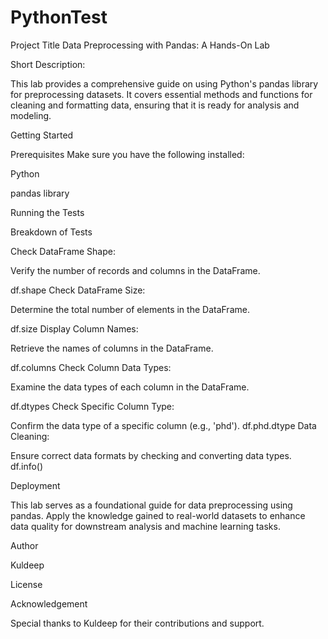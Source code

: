 # PythonTest
Project Title
Data Preprocessing with Pandas: A Hands-On Lab

Short Description:

This lab provides a comprehensive guide on using Python's pandas library for preprocessing datasets. It covers essential methods and functions for cleaning and formatting data, ensuring that it is ready for analysis and modeling.

Getting Started

Prerequisites
Make sure you have the following installed:

Python

pandas library

Running the Tests

Breakdown of Tests

Check DataFrame Shape:

Verify the number of records and columns in the DataFrame.

df.shape
Check DataFrame Size:

Determine the total number of elements in the DataFrame.

df.size
Display Column Names:

Retrieve the names of columns in the DataFrame.

df.columns
Check Column Data Types:

Examine the data types of each column in the DataFrame.

df.dtypes
Check Specific Column Type:

Confirm the data type of a specific column (e.g., 'phd').
df.phd.dtype
Data Cleaning:

Ensure correct data formats by checking and converting data types.
df.info()

Deployment


This lab serves as a foundational guide for data preprocessing using pandas. Apply the knowledge gained to real-world datasets to enhance data quality for downstream analysis and machine learning tasks.

Author

Kuldeep 

License

Acknowledgement

Special thanks to Kuldeep for their contributions and support.

